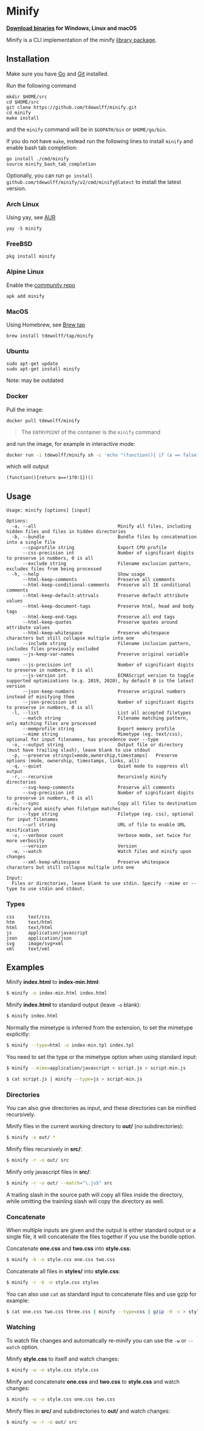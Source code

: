 # Minify

**[Download binaries](https://github.com/tdewolff/minify/releases) for Windows, Linux and macOS**

Minify is a CLI implementation of the minify [library package](https://github.com/tdewolff/minify).

## Installation
Make sure you have [Go](http://golang.org/) and [Git](http://git-scm.com/) installed.

Run the following command

    mkdir $HOME/src
    cd $HOME/src
    git clone https://github.com/tdewolff/minify.git
    cd minify
    make install

and the `minify` command will be in `$GOPATH/bin` or `$HOME/go/bin`.

If you do not have `make`, instead run the following lines to install `minify` and enable bash tab completion:

    go install ./cmd/minify
    source minify_bash_tab_completion

Optionally, you can run `go install github.com/tdewolff/minify/v2/cmd/minify@latest` to install the latest version.

### Arch Linux
Using yay, see [AUR](https://aur.archlinux.org/packages/minify/)
```
yay -S minify
```

### FreeBSD
```
pkg install minify
```

### Alpine Linux
Enable the [community repo](https://wiki.alpinelinux.org/wiki/Enable_Community_Repository)
```
apk add minify
```

### MacOS
Using Homebrew, see [Brew tap](https://github.com/tdewolff/homebrew-tap/)
```
brew install tdewolff/tap/minify
```

### Ubuntu
```
sudo apt-get update
sudo apt-get install minify
```

Note: may be outdated

### Docker
Pull the image:

```
docker pull tdewolff/minify
```

> The `ENTRYPOINT` of the container is the `minify` command

and run the image, for example in interactive mode:

```bash
docker run -i tdewolff/minify sh -c 'echo "(function(){ if (a == false) { return 0; } else { return 1; } })();" | minify --type js'
```

which will output

```
(function(){return a==!1?0:1})()
```

## Usage
    Usage: minify [options] [input]

    Options:
      -a, --all                              Minify all files, including hidden files and files in hidden directories
      -b, --bundle                           Bundle files by concatenation into a single file
          --cpuprofile string                Export CPU profile
          --css-precision int                Number of significant digits to preserve in numbers, 0 is all
          --exclude string                   Filename exclusion pattern, excludes files from being processed
      -h, --help                             Show usage
          --html-keep-comments               Preserve all comments
          --html-keep-conditional-comments   Preserve all IE conditional comments
          --html-keep-default-attrvals       Preserve default attribute values
          --html-keep-document-tags          Preserve html, head and body tags
          --html-keep-end-tags               Preserve all end tags
          --html-keep-quotes                 Preserve quotes around attribute values
          --html-keep-whitespace             Preserve whitespace characters but still collapse multiple into one
          --include string                   Filename inclusion pattern, includes files previously excluded
          --js-keep-var-names                Preserve original variable names
          --js-precision int                 Number of significant digits to preserve in numbers, 0 is all
          --js-version int                   ECMAScript version to toggle supported optimizations (e.g. 2019, 2020), by default 0 is the latest version
          --json-keep-numbers                Preserve original numbers instead of minifying them
          --json-precision int               Number of significant digits to preserve in numbers, 0 is all
      -l, --list                             List all accepted filetypes
          --match string                     Filename matching pattern, only matching files are processed
          --memprofile string                Export memory profile
          --mime string                      Mimetype (eg. text/css), optional for input filenames, has precedence over --type
      -o, --output string                    Output file or directory (must have trailing slash), leave blank to use stdout
      -p, --preserve strings[=mode,ownership,timestamps]   Preserve options (mode, ownership, timestamps, links, all)
      -q, --quiet                            Quiet mode to suppress all output
      -r, --recursive                        Recursively minify directories
          --svg-keep-comments                Preserve all comments
          --svg-precision int                Number of significant digits to preserve in numbers, 0 is all
      -s, --sync                             Copy all files to destination directory and minify when filetype matches
          --type string                      Filetype (eg. css), optional for input filenames
          --url string                       URL of file to enable URL minification
      -v, --verbose count                    Verbose mode, set twice for more verbosity
          --version                          Version
      -w, --watch                            Watch files and minify upon changes
          --xml-keep-whitespace              Preserve whitespace characters but still collapse multiple into one

    Input:
      Files or directories, leave blank to use stdin. Specify --mime or --type to use stdin and stdout.


### Types

	css     text/css
	htm     text/html
	html    text/html
	js      application/javascript
	json    application/json
	svg     image/svg+xml
	xml     text/xml

## Examples
Minify **index.html** to **index-min.html**:
```sh
$ minify -o index-min.html index.html
```

Minify **index.html** to standard output (leave `-o` blank):
```sh
$ minify index.html
```

Normally the mimetype is inferred from the extension, to set the mimetype explicitly:
```sh
$ minify --type=html -o index-min.tpl index.tpl
```

You need to set the type or the mimetype option when using standard input:
```sh
$ minify --mime=application/javascript < script.js > script-min.js

$ cat script.js | minify --type=js > script-min.js
```

### Directories
You can also give directories as input, and these directories can be minified recursively.

Minify files in the current working directory to **out/** (no subdirectories):
```sh
$ minify -o out/ *
```

Minify files recursively in **src/**:
```sh
$ minify -r -o out/ src
```

Minify only javascript files in **src/**:
```sh
$ minify -r -o out/ --match="\.js$" src
```

A trailing slash in the source path will copy all files inside the directory, while omitting the trainling slash will copy the directory as well.

### Concatenate
When multiple inputs are given and the output is either standard output or a single file, it will concatenate the files together if you use the bundle option.

Concatenate **one.css** and **two.css** into **style.css**:
```sh
$ minify -b -o style.css one.css two.css
```

Concatenate all files in **styles/** into **style.css**:
```sh
$ minify -r -b -o style.css styles
```

You can also use `cat` as standard input to concatenate files and use gzip for example:
```sh
$ cat one.css two.css three.css | minify --type=css | gzip -9 -c > style.css.gz
```

### Watching
To watch file changes and automatically re-minify you can use the `-w` or `--watch` option.

Minify **style.css** to itself and watch changes:
```sh
$ minify -w -o style.css style.css
```

Minify and concatenate **one.css** and **two.css** to **style.css** and watch changes:
```sh
$ minify -w -o style.css one.css two.css
```

Minify files in **src/** and subdirectories to **out/** and watch changes:
```sh
$ minify -w -r -o out/ src
```
